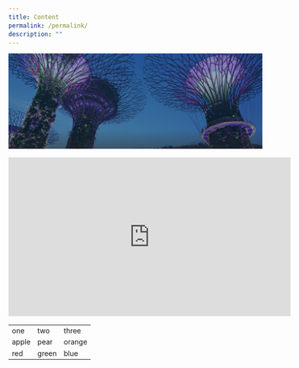 ```yaml
---
title: Content
permalink: /permalink/
description: ""
---
```

![](/images/hero-banner.png)

<div class="bp-youtube">
	<iframe allowfullscreen="" allow="accelerometer; autoplay; clipboard-write; encrypted-media; gyroscope; picture-in-picture; web-share" frameborder="0" title="YouTube video player" src="https://www.youtube.com/embed/DhwSli5YjSA" height="315" width="560"></iframe>
	</div>
	

<table>
	<tbody><tr>
		<td>one</td>
		<td>two</td>
		<td>three</td>
	</tr>
	<tr>
		<td>apple</td>
		<td>pear</td>
		<td>orange</td>
	</tr>
	<tr>
		<td>red</td>
		<td>green</td>
		<td>blue</td>
	</tr>
</tbody></table>